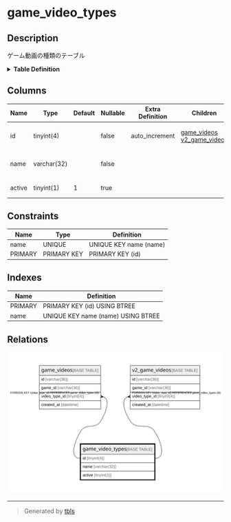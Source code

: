 # game_video_types

## Description

ゲーム動画の種類のテーブル

<details>
<summary><strong>Table Definition</strong></summary>

```sql
CREATE TABLE `game_video_types` (
  `id` tinyint(4) NOT NULL AUTO_INCREMENT,
  `name` varchar(32) NOT NULL,
  `active` tinyint(1) DEFAULT 1,
  PRIMARY KEY (`id`),
  UNIQUE KEY `name` (`name`)
) ENGINE=InnoDB AUTO_INCREMENT=[Redacted by tbls] DEFAULT CHARSET=utf8mb4
```

</details>

## Columns

| Name | Type | Default | Nullable | Extra Definition | Children | Parents | Comment |
| ---- | ---- | ------- | -------- | ---------------- | -------- | ------- | ------- |
| id | tinyint(4) |  | false | auto_increment | [game_videos](game_videos.md) [v2_game_videos](v2_game_videos.md) |  | ゲーム動画の種類のUUID |
| name | varchar(32) |  | false |  |  |  | ゲーム動画の種類の名前 |
| active | tinyint(1) | 1 | true |  |  |  | 有効かどうか |

## Constraints

| Name | Type | Definition |
| ---- | ---- | ---------- |
| name | UNIQUE | UNIQUE KEY name (name) |
| PRIMARY | PRIMARY KEY | PRIMARY KEY (id) |

## Indexes

| Name | Definition |
| ---- | ---------- |
| PRIMARY | PRIMARY KEY (id) USING BTREE |
| name | UNIQUE KEY name (name) USING BTREE |

## Relations

![er](game_video_types.svg)

---

> Generated by [tbls](https://github.com/k1LoW/tbls)
